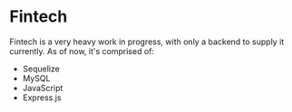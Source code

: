 # Fintech
Fintech is a very heavy work in progress, with only a backend to supply it currently. As of now, it's comprised of:

- Sequelize
- MySQL
- JavaScript
- Express.js
